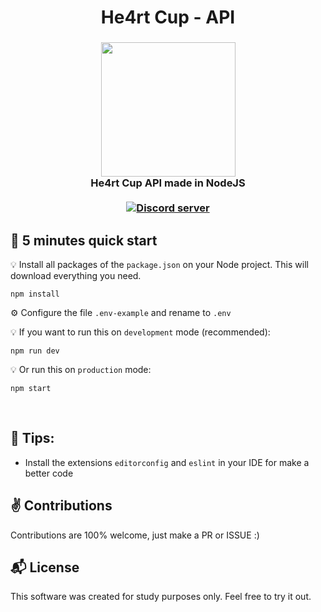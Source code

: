 <h1 align="center">
  He4rt Cup - API
</h1>

<h3 align="center">
  <img src="https://heartdevs.com/wp-content/uploads/2018/12/logo.png" width="215"><br>
    He4rt Cup API made in NodeJS
    <br>
    <br>
	<a href="https://discord.gg/J78z3FV" target="_blank">
	<img src="https://discordapp.com/api/guilds/452926217558163456/embed.png" alt="Discord server"/></a><br>
</h3>

## :rocket: 5 minutes quick start

:bulb: Install all packages of the `package.json` on your Node project. This will download everything you need.

```
npm install
```

:gear: Configure the file `.env-example` and rename to `.env`

:bulb: If you want to run this on `development` mode (recommended):

```
npm run dev
```

:bulb: Or run this on  `production` mode:

```
npm start
```
<br>

## :pushpin: Tips:
- Install the extensions `editorconfig` and `eslint` in your IDE for make a better code

## ✌️ Contributions

Contributions are 100% welcome, just make a PR or ISSUE :)


## :mailbox_with_mail: License

This software was created for study purposes only. Feel free to try it out.


